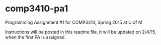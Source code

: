 comp3410-pa1
============

Programming Assignment #1 for COMP3410, Spring 2015 at U of M

Instructions will be posted in this readme file. It will be updated on 2/4/15, when the first PA is assigned.
